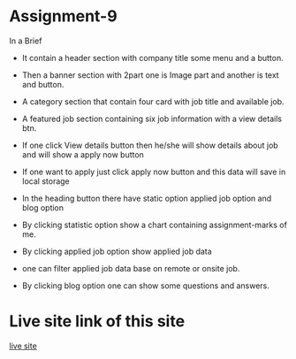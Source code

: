 # Assignment-9
In a Brief



* It contain a header section with company title some menu and a button.

- Then a banner section with 2part one is Image part and another is text and button.

- A category section that contain four card with job title and available job.

- A featured job section containing six job information with a view details btn.

- If one click View details button then he/she will show details about job and will show a apply now button

- If one want to apply just click apply now button and this data will save in local storage

- In the heading button there have static option applied job option and blog option

- By clicking statistic option show a chart containing assignment-marks of me.

- By clicking applied job option show applied job data

- one can filter applied job data base on remote or onsite job.

- By clicking blog option one can show some questions and answers.

# Live site link of this site
[live site](https://teal-twilight-8a4087.netlify.app/)

